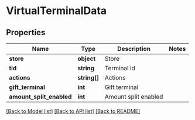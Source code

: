 # VirtualTerminalData

## Properties
Name | Type | Description | Notes
------------ | ------------- | ------------- | -------------
**store** | **object** | Store | 
**tid** | **string** | Terminal id | 
**actions** | **string[]** | Actions | 
**gift_terminal** | **int** | Gift terminal | 
**amount_split_enabled** | **int** | Amount split enabled | 

[[Back to Model list]](../README.md#documentation-for-models) [[Back to API list]](../README.md#documentation-for-api-endpoints) [[Back to README]](../../README.md)


